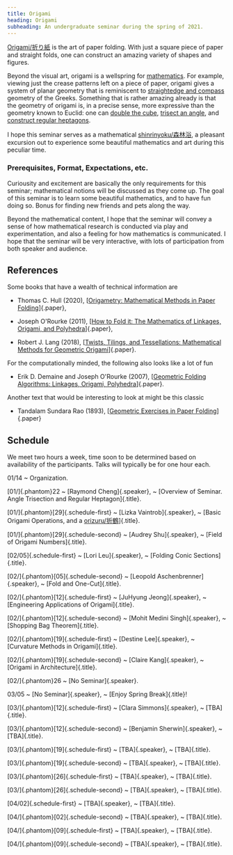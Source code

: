 ```yaml
---
title: Origami
heading: Origami
subheading: An undergraduate seminar during the spring of 2021.
---
```


[Origami/折り紙](https://en.wikipedia.org/wiki/Origami) is the art of paper
folding. With just a square piece of paper and straight folds, one can construct
an amazing variety of shapes and figures.

Beyond the visual art, origami is a wellspring for
[mathematics](https://en.wikipedia.org/wiki/Origami). For example,
viewing just the crease patterns left on a piece of paper, origami gives a
system of planar geometry that is reminiscent to [straightedge and
compass](https://en.wikipedia.org/wiki/Straightedge_and_compass_construction)
geometry of the Greeks. Something that is rather amazing already is that
the geometry of origami is, in a precise sense, more expressive than the
geometry known to Euclid: one can
[double the cube](https://en.wikipedia.org/wiki/Doubling_the_cube),
[trisect an angle](https://en.wikipedia.org/wiki/Angle_trisection), and
[construct regular heptagons](https://en.wikipedia.org/wiki/Constructible_polygon).

I hope this seminar serves as a mathematical
[shinrinyoku/森林浴](https://en.wikipedia.org/wiki/Nature_therapy), a pleasant
excursion out to experience some beautiful mathematics and art during this
peculiar time.

### Prerequisites, Format, Expectations, etc.

Curiousity and excitement are basically the only requirements for this
seminar; mathematical notions will be discussed as they come up. The goal of
this seminar is to learn some beautiful mathematics, and to have fun doing so.
Bonus for finding new friends and pets along the way.

Beyond the mathematical content, I hope that the seminar will convey a sense
of how mathematical research is conducted via play and experimentation, and
also a feeling for how mathematics is communicated. I hope that the seminar
will be very interactive, with lots of participation from both speaker and
audience.

## References

Some books that have a wealth of technical information are

* Thomas C. Hull (2020),
[[Origametry: Mathematical Methods in Paper Folding][Hull]]{.paper},

* Joseph O'Rourke (2011),
[[How to Fold it: The Mathematics of Linkages, Origami, and Polyhedra][ORourke]]{.paper},

* Robert J. Lang (2018),
[[Twists, Tilings, and Tessellations: Mathematical Methods for Geometric Origami][Lang]]{.paper}.

For the computationally minded, the following also looks like a lot of fun

* Erik D. Demaine and Joseph O'Rourke (2007),
[[Geometric Folding Algorithms: Linkages, Origami, Polyhedra][DOR]]{.paper}.

Another text that would be interesting to look at might be this classic

* Tandalam Sundara Rao (1893),
[[Geometric Exercises in Paper Folding][Rao]]{.paper}

## Schedule

We meet two hours a week, time soon to be determined based on availability of
the participants. Talks will typically be for one hour each.

01/14
  ~ Organization.

[01/]{.phantom}22
  ~ [Raymond Cheng]{.speaker},
  ~ [Overview of Seminar. Angle Trisection and Regular Heptagon]{.title}.

[01/]{.phantom}[29]{.schedule-first}
  ~ [Lizka Vaintrob]{.speaker},
  ~ [Basic Origami Operations, and a [orizuru/折鶴](https://en.wikipedia.org/wiki/Orizuru)]{.title}.

[01/]{.phantom}[29]{.schedule-second}
  ~ [Audrey Shu]{.speaker},
  ~ [Field of Origami Numbers]{.title}.

[02/05]{.schedule-first}
  ~ [Lori Leu]{.speaker},
  ~ [Folding Conic Sections]{.title}.

[02/]{.phantom}[05]{.schedule-second}
  ~ [Leopold Aschenbrenner]{.speaker},
  ~ [Fold and One-Cut]{.title}.

[02/]{.phantom}[12]{.schedule-first}
  ~ [JuHyung Jeong]{.speaker},
  ~ [Engineering Applications of Origami]{.title}.

[02/]{.phantom}[12]{.schedule-second}
  ~ [Mohit Medini Singh]{.speaker},
  ~ [Shopping Bag Theorem]{.title}.

[02/]{.phantom}[19]{.schedule-first}
  ~ [Destine Lee]{.speaker},
  ~ [Curvature Methods in Origami]{.title}.

[02/]{.phantom}[19]{.schedule-second}
  ~ [Claire Kang]{.speaker},
  ~ [Origami in Architecture]{.title}.

[02/]{.phantom}26
  ~ [No Seminar]{.speaker}.

03/05
  ~ [No Seminar]{.speaker},
  ~ [Enjoy Spring Break]{.title}!

[03/]{.phantom}[12]{.schedule-first}
  ~ [Clara Simmons]{.speaker},
  ~ [TBA]{.title}.

[03/]{.phantom}[12]{.schedule-second}
  ~ [Benjamin Sherwin]{.speaker},
  ~ [TBA]{.title}.

[03/]{.phantom}[19]{.schedule-first}
  ~ [TBA]{.speaker},
  ~ [TBA]{.title}.

[03/]{.phantom}[19]{.schedule-second}
  ~ [TBA]{.speaker},
  ~ [TBA]{.title}.

[03/]{.phantom}[26]{.schedule-first}
  ~ [TBA]{.speaker},
  ~ [TBA]{.title}.

[03/]{.phantom}[26]{.schedule-second}
  ~ [TBA]{.speaker},
  ~ [TBA]{.title}.

[04/02]{.schedule-first}
  ~ [TBA]{.speaker},
  ~ [TBA]{.title}.

[04/]{.phantom}[02]{.schedule-second}
  ~ [TBA]{.speaker},
  ~ [TBA]{.title}.

[04/]{.phantom}[09]{.schedule-first}
  ~ [TBA]{.speaker},
  ~ [TBA]{.title}.

[04/]{.phantom}[09]{.schedule-second}
  ~ [TBA]{.speaker},
  ~ [TBA]{.title}.

[Hull]: <https://clio.columbia.edu/catalog/15176697>
[ORourke]: <https://clio.columbia.edu/catalog/14097954>
[Lang]: <https://clio.columbia.edu/catalog/14985291>
[DOR]: <https://clio.columbia.edu/catalog/9451723>
[Rao]: <https://clio.columbia.edu/catalog/ht000662503>
